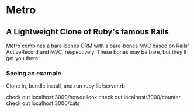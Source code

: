 # Metro

## A Lightweight Clone of Ruby's famous Rails

Metro combines a bare-bones ORM with a bare-bones MVC based on Rails' ActiveRecord and MVC, respectively. These bones may be bare, but they'll get you there!

### Seeing an example

Clone in, bundle install, and run ruby lib/server.rb

check out localhost:3000/howdoilook
check out localhost:3000/counter
check out localhost:3000/cats
